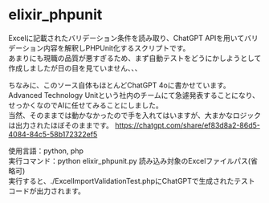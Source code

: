 # elixir_phpunit  
Excelに記載されたバリデーション条件を読み取り、ChatGPT APIを用いてバリデーション内容を解釈しPHPUnit化するスクリプトです。  
あまりにも現職の品質が悪すぎるため、まず自動テストをどうにかしようとして作成しましたが日の目を見ていません、、、  
  
ちなみに、このソース自体もほとんどChatGPT 4oに書かせています。  
Advanced Technology Unitという社内のチームにて急遽発表することになり、せっかくなのでAIに任せてみることにしました。  
当然、そのままでは動かなかったので手を入れてはいますが、大まかなロジックは出力されたほぼそのままです。 
https://chatgpt.com/share/ef83d8a2-86d5-4084-84c5-58b172322ef5  
  
使用言語：python, php  
実行コマンド：python elixir_phpunit.py 読み込み対象のExcelファイルパス(省略可)  
実行すると、./ExcelImportValidationTest.phpにChatGPTで生成されたテストコードが出力されます。
